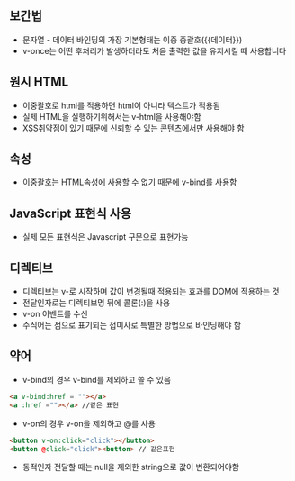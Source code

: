 ## 보간법
- 문자열 - 데이터 바인딩의 가장 기본형태는 이중 중괄호({{데이터}})  
- v-once는 어떤 후처리가 발생하더라도 처음 출력한 값을 유지시킬 때 사용합니다

## 원시 HTML
 - 이중괄호로 html를 적용하면 html이 아니라 텍스트가 적용됨
 - 실제 HTML을 실행하기위해서는 v-html을 사용해야함 
 - XSS취약점이 있기 때문에 신뢰할 수 있는 콘텐츠에서만 사용해야 함

 ## 속성
 - 이중괄호는 HTML속성에 사용할 수 없기 때문에 v-bind를 사용함

 ## JavaScript 표현식 사용
 - 실제 모든 표현식은 Javascript 구문으로 표현가능
 
 ## 디렉티브
 - 디렉티브는 v-로 시작하며 값이 변경될때 적용되는 효과를 DOM에 적용하는 것
 - 전달인자로는 디렉티브명 뒤에 콜론(:)을 사용
 - v-on 이벤트를 수신
 - 수식어는 점으로 표기되는 접미사로 특별한 방법으로 바인딩해야 함

 ## 약어
 - v-bind의 경우 v-bind를 제외하고 쓸 수 있음
```html
<a v-bind:href = ""></a>
<a :href =""></a> //같은 표현
```
- v-on의 경우 v-on을 제외하고 @를 사용
```html
<button v-on:click="click"></button>
<button @click="click"><button> // 같은표현
```
- 동적인자 전달할 때는 null을 제외한 string으로 값이 변환되어야함